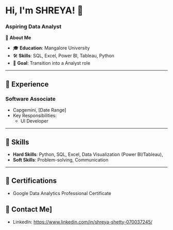 # Hi, I'm SHREYA! 👋  
### Aspiring Data Analyst  

🌟 **About Me**  
- 🎓 **Education**: Mangalore University 
- 🛠️ **Skills**: SQL, Excel, Power BI, Tableau, Python  
- 🎯 **Goal**: Transition into a Analyst role

---

## 💼 **Experience**
### Software Associate
- Capgemini, [Date Range]
- Key Responsibilities:  
  - UI Developer 

---

## 🧠 **Skills**
- **Hard Skills**: Python, SQL, Excel, Data Visualization (Power BI/Tableau),   
- **Soft Skills**: Problem-solving, Communication  
 

---

## 📜 **Certifications**
- Google Data Analytics Professional Certificate  


## 📧 **Contact Me**]  
- LinkedIn: https://www.linkedin.com/in/shreya-shetty-070037245/   

